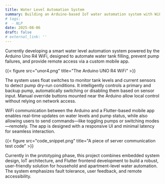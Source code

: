 ```yaml
---
title: Water Level Automation System
summary: Building an Arduino-based IoT water automation system with WiFi control, dry-run protection, and a Flutter app for real-time monitoring and override.
# tags:
#  - NLP
date: 2025-08-06
draft: false
# external_link: ''
---
```


Currently developing a smart water level automation system powered by the Arduino Uno R4 WiFi, designed to automate water tank filling, prevent pump failures, and provide remote access via a custom mobile app.

{{< figure src="unor4.png" title="The Arduino UNO R4 WiFi" >}}

The system uses float switches to monitor tank levels and current sensors to detect pump dry-run conditions. It intelligently controls a primary and backup pump, automatically switching or disabling them based on sensor input. Manual override buttons mounted near the Arduino allow local control without relying on network access.

WiFi communication between the Arduino and a Flutter-based mobile app enables real-time updates on water levels and pump status, while also allowing users to send commands—like toggling pumps or switching modes—remotely. The app is designed with a responsive UI and minimal latency for seamless interaction.

{{< figure src="code_snippet.png" title="A piece of server communication test code" >}}

Currently in the prototyping phase, this project combines embedded system design, IoT architecture, and Flutter frontend development to build a robust, user-friendly solution for household and apartment-level water automation. The system emphasizes fault tolerance, user feedback, and remote accessibility.